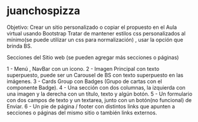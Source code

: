 # juanchospizza
Objetivo: 
Crear un sitio personalizado o copiar el propuesto en el Aula virtual usando Bootstrap
Tratar de mantener estilos css personalizados al mínimo(se puede utilizar un css para normalización) , usar la opción que brinda BS.

Secciones del Sitio web (se pueden agregar más secciones o páginas) 


1 - Menú , NavBar con un icono.
2 - Imagen Principal con texto superpuesto, puede ser un Carousel de BS con texto superpuesto en las imágenes.
3 - Cards Group con Badges (Grupo de cartas con el componente Badge).
4 - Una sección con dos columnas, la izquierda con una imagen y la derecha con un título, texto y algún botón.
5 - Un formulario con dos campos de texto y un textarea, junto con un botón(no funcional) de Enviar.
6 - Un pie de página / footer con distintos links que apunten a secciones o páginas del mismo sitio o también links externos.
